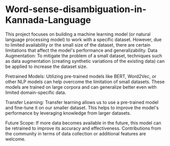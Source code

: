 # Word-sense-disambiguation-in-Kannada-Language
This project focuses on building a machine learning model (or natural language processing model) to work with a specific dataset. However, due to limited availability or the small size of the dataset, there are certain limitations that affect the model's performance and generalizability.
Data Augmentation:
To mitigate the problem of a small dataset, techniques such as data augmentation (creating synthetic variations of the existing data) can be applied to increase the dataset size.

Pretrained Models:
Utilizing pre-trained models like BERT, Word2Vec, or other NLP models can help overcome the limitation of small datasets. These models are trained on large corpora and can generalize better even with limited domain-specific data.

Transfer Learning:
Transfer learning allows us to use a pre-trained model and fine-tune it on our smaller dataset. This helps to improve the model's performance by leveraging knowledge from larger datasets.

Future Scope:
If more data becomes available in the future, this model can be retrained to improve its accuracy and effectiveness. Contributions from the community in terms of data collection or additional features are welcome.
